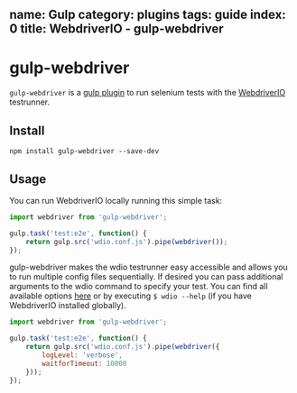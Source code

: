 name: Gulp
category: plugins
tags: guide
index: 0
title: WebdriverIO - gulp-webdriver
---

gulp-webdriver
==============

`gulp-webdriver` is a [gulp plugin](http://gulpjs.com/) to run selenium tests with the [WebdriverIO](http://webdriver.io) testrunner.

## Install

```shell
npm install gulp-webdriver --save-dev
```

## Usage

You can run WebdriverIO locally running this simple task:

```js
import webdriver from 'gulp-webdriver';

gulp.task('test:e2e', function() {
    return gulp.src('wdio.conf.js').pipe(webdriver());
});
```

gulp-webdriver makes the wdio testrunner easy accessible and allows you to run multiple config files
sequentially. If desired you can pass additional arguments to the wdio command to specify your test.
You can find all available options [here](http://webdriver.io/guide/testrunner/gettingstarted.html)
or by executing `$ wdio --help` (if you have WebdriverIO installed globally).

```js
import webdriver from 'gulp-webdriver';

gulp.task('test:e2e', function() {
    return gulp.src('wdio.conf.js').pipe(webdriver({
        logLevel: 'verbose',
        waitforTimeout: 10000
    }));
});
```
